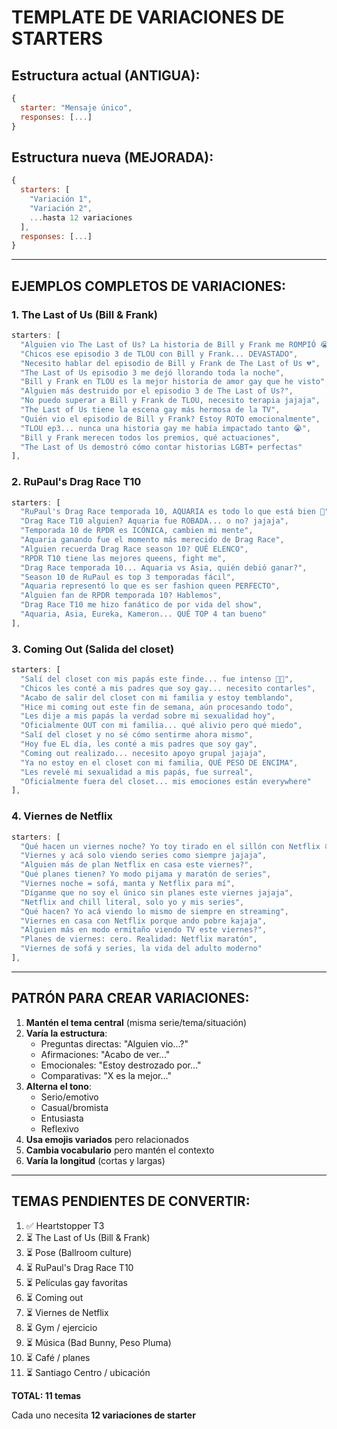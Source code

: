 # TEMPLATE DE VARIACIONES DE STARTERS

## Estructura actual (ANTIGUA):
```javascript
{
  starter: "Mensaje único",
  responses: [...]
}
```

## Estructura nueva (MEJORADA):
```javascript
{
  starters: [
    "Variación 1",
    "Variación 2",
    ...hasta 12 variaciones
  ],
  responses: [...]
}
```

---

## EJEMPLOS COMPLETOS DE VARIACIONES:

### 1. The Last of Us (Bill & Frank)
```javascript
starters: [
  "Alguien vio The Last of Us? La historia de Bill y Frank me ROMPIÓ 😭",
  "Chicos ese episodio 3 de TLOU con Bill y Frank... DEVASTADO",
  "Necesito hablar del episodio de Bill y Frank de The Last of Us 💔",
  "The Last of Us episodio 3 me dejó llorando toda la noche",
  "Bill y Frank en TLOU es la mejor historia de amor gay que he visto",
  "Alguien más destruido por el episodio 3 de The Last of Us?",
  "No puedo superar a Bill y Frank de TLOU, necesito terapia jajaja",
  "The Last of Us tiene la escena gay más hermosa de la TV",
  "Quién vio el episodio de Bill y Frank? Estoy ROTO emocionalmente",
  "TLOU ep3... nunca una historia gay me había impactado tanto 😭",
  "Bill y Frank merecen todos los premios, qué actuaciones",
  "The Last of Us demostró cómo contar historias LGBT+ perfectas"
],
```

### 2. RuPaul's Drag Race T10
```javascript
starters: [
  "RuPaul's Drag Race temporada 10, AQUARIA es todo lo que está bien 👑",
  "Drag Race T10 alguien? Aquaria fue ROBADA... o no? jajaja",
  "Temporada 10 de RPDR es ICÓNICA, cambien mi mente",
  "Aquaria ganando fue el momento más merecido de Drag Race",
  "Alguien recuerda Drag Race season 10? QUÉ ELENCO",
  "RPDR T10 tiene las mejores queens, fight me",
  "Drag Race temporada 10... Aquaria vs Asia, quién debió ganar?",
  "Season 10 de RuPaul es top 3 temporadas fácil",
  "Aquaria representó lo que es ser fashion queen PERFECTO",
  "Alguien fan de RPDR temporada 10? Hablemos",
  "Drag Race T10 me hizo fanático de por vida del show",
  "Aquaria, Asia, Eureka, Kameron... QUÉ TOP 4 tan bueno"
],
```

### 3. Coming Out (Salida del closet)
```javascript
starters: [
  "Salí del closet con mis papás este finde... fue intenso 🥺💕",
  "Chicos les conté a mis padres que soy gay... necesito contarles",
  "Acabo de salir del closet con mi familia y estoy temblando",
  "Hice mi coming out este fin de semana, aún procesando todo",
  "Les dije a mis papás la verdad sobre mi sexualidad hoy",
  "Oficialmente OUT con mi familia... qué alivio pero qué miedo",
  "Salí del closet y no sé cómo sentirme ahora mismo",
  "Hoy fue EL día, les conté a mis padres que soy gay",
  "Coming out realizado... necesito apoyo grupal jajaja",
  "Ya no estoy en el closet con mi familia, QUÉ PESO DE ENCIMA",
  "Les revelé mi sexualidad a mis papás, fue surreal",
  "Oficialmente fuera del closet... mis emociones están everywhere"
],
```

### 4. Viernes de Netflix
```javascript
starters: [
  "Qué hacen un viernes noche? Yo toy tirado en el sillón con Netflix 😅",
  "Viernes y acá solo viendo series como siempre jajaja",
  "Alguien más de plan Netflix en casa este viernes?",
  "Qué planes tienen? Yo modo pijama y maratón de series",
  "Viernes noche = sofá, manta y Netflix para mí",
  "Díganme que no soy el único sin planes este viernes jajaja",
  "Netflix and chill literal, solo yo y mis series",
  "Qué hacen? Yo acá viendo lo mismo de siempre en streaming",
  "Viernes en casa con Netflix porque ando pobre kajaja",
  "Alguien más en modo ermitaño viendo TV este viernes?",
  "Planes de viernes: cero. Realidad: Netflix maratón",
  "Viernes de sofá y series, la vida del adulto moderno"
],
```

---

## PATRÓN PARA CREAR VARIACIONES:

1. **Mantén el tema central** (misma serie/tema/situación)
2. **Varía la estructura**:
   - Preguntas directas: "Alguien vio...?"
   - Afirmaciones: "Acabo de ver..."
   - Emocionales: "Estoy destrozado por..."
   - Comparativas: "X es la mejor..."
3. **Alterna el tono**:
   - Serio/emotivo
   - Casual/bromista
   - Entusiasta
   - Reflexivo
4. **Usa emojis variados** pero relacionados
5. **Cambia vocabulario** pero mantén el contexto
6. **Varía la longitud** (cortas y largas)

---

## TEMAS PENDIENTES DE CONVERTIR:

1. ✅ Heartstopper T3
2. ⏳ The Last of Us (Bill & Frank)
3. ⏳ Pose (Ballroom culture)
4. ⏳ RuPaul's Drag Race T10
5. ⏳ Películas gay favoritas
6. ⏳ Coming out
7. ⏳ Viernes de Netflix
8. ⏳ Gym / ejercicio
9. ⏳ Música (Bad Bunny, Peso Pluma)
10. ⏳ Café / planes
11. ⏳ Santiago Centro / ubicación

**TOTAL: 11 temas**

Cada uno necesita **12 variaciones de starter**
